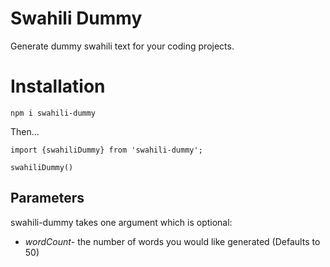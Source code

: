 # Swahili Dummy

Generate dummy swahili text for your coding projects.

# Installation

`npm i swahili-dummy`

Then...
```
import {swahiliDummy} from 'swahili-dummy';

swahiliDummy()

```

## Parameters
swahili-dummy takes one argument which is optional:

* *wordCount*- the number of words you would like generated (Defaults to 50)
